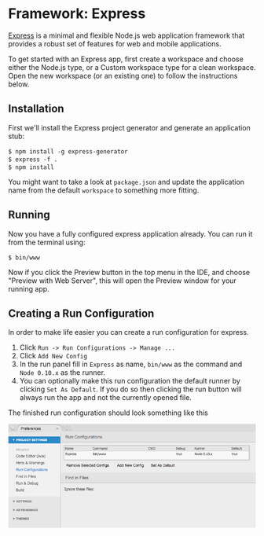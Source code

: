# Framework: Express
[Express](http://expressjs.com/) is a minimal and flexible Node.js web application framework that provides a robust set of features for web and mobile applications.

To get started with an Express app, first create a workspace and choose either the Node.js type, or a Custom workspace type for a clean workspace. Open the new workspace (or an existing one) to follow the instructions below.

## Installation

First we'll install the Express project generator and generate an application stub:

    $ npm install -g express-generator
    $ express -f .
    $ npm install

You might want to take a look at `package.json` and update the application name from the default `workspace` to something more fitting.

## Running
    
Now you have a fully configured express application already. You can run it from the terminal using:

    $ bin/www

Now if you click the Preview button in the top menu in the IDE, and choose "Preview with Web Server", this will open the Preview window for your running app.

## Creating a Run Configuration

In order to make life easier you can create a run configuration for express.

1. Click `Run -> Run Configurations -> Manage ...`
2. Click `Add New Config`
3. In the run panel fill in `Express` as name, `bin/www` as the command and `Node 0.10.x` as the runner.
4. You can optionally make this run configuration the default runner by clicking `Set As Default`. If you do so then clicking the run button will always run the app and not the currently opened file.

The finished run configuration should look something like this

![Express Runner](./resources/images/express-run-config.png)